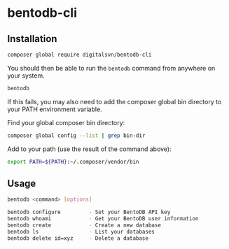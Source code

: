 # bentodb-cli

## Installation
```bash
composer global require digitalsvn/bentodb-cli
```

You should then be able to run the `bentodb` command from anywhere on your system.
```bash
bentodb
```
If this fails, you may also need to add the composer global bin directory to your PATH environment variable.

Find your global composer bin directory:
```bash
composer global config --list | grep bin-dir
```

Add to your path (use the result of the command above):
```bash
export PATH=${PATH}:~/.composer/vendor/bin
```


## Usage
```bash
bentodb <command> [options]

bentodb configure         - Set your BentoDB API key
bentodb whoami            - Get your BentoDB user information
bentodb create            - Create a new database
bentodb ls                - List your databases
bentodb delete id=xyz     - Delete a database
```